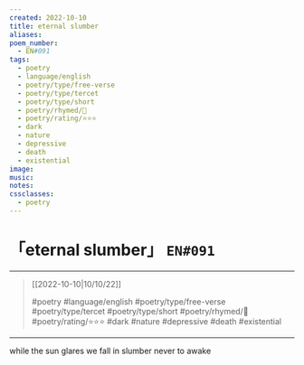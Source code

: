 ```yaml
---
created: 2022-10-10
title: eternal slumber
aliases:
poem_number:
  - EN#091
tags:
  - poetry
  - language/english
  - poetry/type/free-verse
  - poetry/type/tercet
  - poetry/type/short
  - poetry/rhymed/🔴
  - poetry/rating/⭐⭐⭐
  - dark
  - nature
  - depressive
  - death
  - existential
image:
music:
notes:
cssclasses:
  - poetry
---
```

# 「eternal slumber」 `EN#091`

---

> [[2022-10-10|10/10/22]]
> 
> #poetry 
> #language/english 
> #poetry/type/free-verse #poetry/type/tercet #poetry/type/short 
> #poetry/rhymed/🔴 
> #poetry/rating/⭐⭐⭐ 
> #dark #nature #depressive #death #existential 

---

while the sun glares
we fall in slumber
never to awake